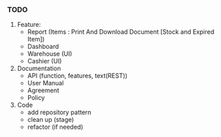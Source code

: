 ### TODO

1. Feature:
    - Report (Items : Print And Download Document [Stock and Expired Item])
    - Dashboard
    - Warehouse (UI)
    - Cashier (UI)
2. Documentation
    - API (function, features, text(REST))
    - User Manual
    - Agreement
    - Policy
3. Code
    - add repository pattern
    - clean up (stage)
    - refactor (if needed)